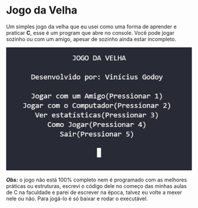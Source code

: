 # Jogo da Velha
Um simples jogo da velha que eu usei como uma forma de aprender e praticar **C**, esse é um program que abre no console. Você pode jogar sozinho ou com um amigo, apesar de sozinho ainda estar incompleto. 

![Print do Console com o programa do Jogo da Velha rodando](img/Foto-Console.png)

**_Obs:_** o jogo não está 100% completo nem é programado com as melhores práticas ou estruturas, escrevi o código dele no começo das minhas aulas de C na faculdade e parei de escrever na época, talvez eu volte a mexer nele ou não. Para jogá-lo é só baixar e rodar o executável.
